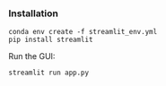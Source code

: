 ### Installation 

```shell
conda env create -f streamlit_env.yml
pip install streamlit
```

Run the GUI:

```shell
streamlit run app.py
```
